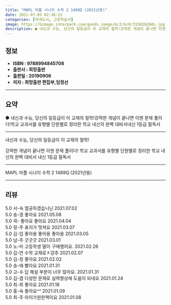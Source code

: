 ```yaml
---
title: "MAPL 마플 시너지 수학 2 1489Q (2021년용)"
date: 2021-07-05 02:38:23
categories: [국내도서, 고등학습서]
image: https://bimage.interpark.com/goods_image/6/2/6/0/315826260s.jpg
description: ● 내신과 수능, 당신의 일등급이 이 교재의 철학!강력한 개념이 끝나면 이젠 문제 풀이다!학교 교과서를 유형별 단원별로 정리한 학교 내신의 완벽 대비서내신 1등급 필독서
---
```


## **정보**

- **ISBN : 9788994845708**
- **출판사 : 희망출판**
- **출판일 : 20190906**
- **저자 : 희망출판 편집부,임정선**

------



## **요약**

●  내신과 수능, 당신의 일등급이 이 교재의 철학!강력한 개념이 끝나면 이젠 문제 풀이다!학교 교과서를 유형별 단원별로 정리한 학교 내신의 완벽 대비서내신 1등급 필독서

------

내신과 수능, 당신의 일등급이 이 교재의 철학!

강력한 개념이 끝나면 이젠 문제 풀이다!
학교 교과서를 유형별 단원별로 정리한 학교 내신의 완벽 대비서
내신 1등급 필독서

------


MAPL 마플 시너지 수학 2 1489Q (2021년용) 

------


## **리뷰** 

5.0 서-숙 열공하겠습니닌 2021.07.02 <br/>5.0 송-경 좋아요 2021.05.08 <br/>5.0 곽- 좋아요 좋아요  2021.04.04 <br/>5.0 정-주 표지가 멋져요 2021.03.07 <br/>5.0 김-임 좋아용  좋아용  좋아용  2021.03.05 <br/>5.0 남-주 굿굿굿 2021.03.01 <br/>5.0 노-미 고등학생 딸이 구매했어요. 2021.02.26 <br/>5.0 김-연 수학 교재로ㅈ강추 2021.02.07 <br/>5.0 김-정 좋아요 2021.02.02 <br/>5.0 송-애 빨라요 2021.01.31 <br/>5.0 고-수 답  해설 부분이 너무 많아요. 2021.01.31 <br/>5.0 김-겸 다양한 문제로 실력향상에 도움이 되네요 2021.01.24 <br/>5.0 최-희 좋아요 2021.01.18 <br/>5.0 홍-숙 좋아요^^ 2021.01.09 <br/>5.0 최-주 아이가원한책이요 2021.01.08 <br/>